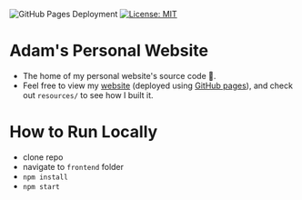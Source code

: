 ![GitHub Pages Deployment](https://github.com/Quikks1lver/personal-website/actions/workflows/main.yml/badge.svg)
[![License: MIT](https://img.shields.io/badge/License-MIT-yellow.svg)](https://opensource.org/licenses/MIT)

# Adam's Personal Website

- The home of my personal website's source code 🙂.
- Feel free to view my [website](https://quikks1lver.github.io/personal-website/) (deployed using [GitHub pages](https://pages.github.com/)), and check out `resources/` to see how I built it.

# How to Run Locally

- clone repo
- navigate to `frontend` folder
- `npm install`
- `npm start`
